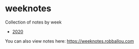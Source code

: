 # weeknotes

Collection of notes by week

* [2020](2020/README.md)

You can also view notes here: https://weeknotes.robballou.com
